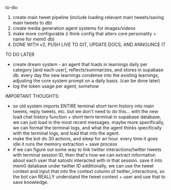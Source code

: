 to-do:
1. create main tweet pipeline (include loading relevant main tweets/saving main tweets to db)
2. create media generation agent systems for images/videos
3. make more configurable (i think config that alters core personality + name for mem0 db)
3. DONE WITH v2, PUSH LIVE TO GIT, UPDATE DOCS, AND ANNOUNCE IT

TO DO LATER
- create dream system - an agent that loads in learnings daily per category [and each user], reflects/summarizes, and stores in supabase db. every day the new learnings condense into the existing learnings, adjusting the core system prompt on a daily basis. (can be done later)
- log the token usage per agent, somehow

IMPORTANT THOUGHTS:
- so old system imports ENTIRE terminal short term history into main tweets, reply tweets, etc.
but we don't need to do this... with the new load chat history function + short term terminal in supabase database, we can just load in the most recent messages. maybe more specifically, we can format the terminal logs, and what the agent thinks specifically with the terminal logs, and load that into the agent.
- make the bot do 30 actions, and sleep for an hour. every time it goes idle it runs the memory extraction + save process
- if we can figure out some way to link twitter interactions/twitter tweets with terminal session ID, then that's how we can extract information about each user that satoshi interacted with in that session. save it into mem0 database under twitter ID
additionally, we can use the tweet context and input that into the context column of twitter_interactions, so the bot can REALLY understand the tweet context + user and use that to save knowledge.